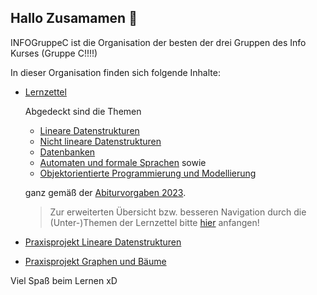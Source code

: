 ## Hallo Zusamamen 👋

INFOGruppeC ist die Organisation der besten der drei Gruppen des Info Kurses (Gruppe C!!!!) 

In dieser Organisation finden sich folgende Inhalte:

- [Lernzettel](https://github.com/INFOGruppeC/Lernzettel)
 
    Abgedeckt sind die Themen
    - [Lineare Datenstrukturen](https://github.com/INFOGruppeC/Lernzettel/tree/main/Lineare-Datenstrukturen)
    - [Nicht lineare Datenstrukturen](https://github.com/INFOGruppeC/Lernzettel/tree/main/Nicht-lineare-Datenstrukturen)
    - [Datenbanken](https://github.com/INFOGruppeC/Lernzettel/tree/main/Datenbanken)
    - [Automaten und formale Sprachen](https://github.com/INFOGruppeC/Lernzettel/tree/main/Automaten-und-Sprachen) sowie
    - [Objektorientierte Programmierung und Modellierung](https://github.com/INFOGruppeC/Lernzettel/tree/main/Objektorientierte-Modellierung-und-Programmierung)

    ganz gemäß der [Abiturvorgaben 2023](https://github.com/INFOGruppeC/Lernzettel/tree/main/Abiturvorgaben).
    
  > Zur erweiterten Übersicht bzw. besseren Navigation durch die (Unter-)Themen der Lernzettel bitte [hier](https://github.com/INFOGruppeC/Lernzettel) anfangen!

- [Praxisprojekt Lineare Datenstrukturen](https://github.com/INFOGruppeC/Praxisprojekt-Lineare-Datenstrukturen)
- [Praxisprojekt Graphen und Bäume](https://github.com/INFOGruppeC/Praxisprojekt-Graphen-und-Baeume)

Viel Spaß beim Lernen xD
